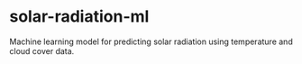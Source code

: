 # solar-radiation-ml
Machine learning model for predicting solar radiation using temperature and cloud cover data.
